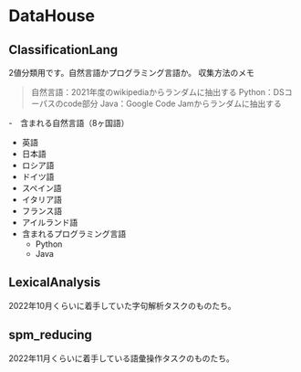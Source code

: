 # DataHouse

## ClassificationLang

2値分類用です。自然言語かプログラミング言語か。
収集方法のメモ
> 自然言語：2021年度のwikipediaからランダムに抽出する
> Python：DSコーパスのcode部分
> Java：Google Code Jamからランダムに抽出する

-　含まれる自然言語（8ヶ国語）
  - 英語
  - 日本語
  - ロシア語
  - ドイツ語
  - スペイン語
  - イタリア語
  - フランス語
  - アイルランド語
- 含まれるプログラミング言語
  - Python
  - Java


## LexicalAnalysis

2022年10月くらいに着手していた字句解析タスクのものたち。

## spm_reducing

2022年11月くらいに着手している語彙操作タスクのものたち。
